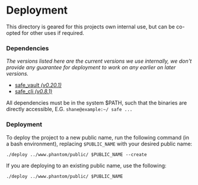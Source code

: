 # Deployment

This directory is geared for this projects own internal use, but can be co-opted for other uses if required.

### Dependencies

_The versions listed here are the current versions we use internally, we don't provide any guarantee for deployment to work on any earlier on later versions._

* [safe_vault _(v0.20.1)_](https://github.com/maidsafe/safe_vault/releases/tag/0.20.1)
* [safe_cli _(v0.8.1)_](https://github.com/maidsafe/safe-api/releases/tag/0.8.1)

All dependencies must be in the system $PATH, such that the binaries are directly accessible, E.G. `shane@example:~/ safe ...` 

### Deployment

To deploy the project to a new public name, run the following command (in a bash environment), replacing `$PUBLIC_NAME` with your desired public name:

`./deploy ../www.phantom/public/ $PUBLIC_NAME --create`

If you are deploying to an existing public name, use the following:

`./deploy ../www.phantom/public/ $PUBLIC_NAME`